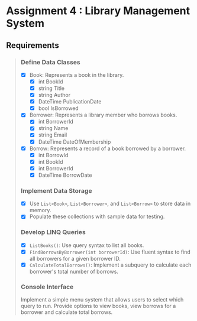 
# Assignment 4 : Library Management System

## Requirements

> ### Define Data Classes
>
> - [x] Book: Represents a book in the library.
>   - [x] int BookId
>   - [x] string Title
>   - [x] string Author
>   - [x] DateTime PublicationDate
>   - [x] bool IsBorrowed
> - [x] Borrower: Represents a library member who borrows books.
>   - [x] int BorrowerId
>   - [x] string Name
>   - [x] string Email
>   - [x] DateTime DateOfMembership
> - [x] Borrow: Represents a record of a book borrowed by a borrower.
>   - [x] int BorrowId
>   - [x] int BookId
>   - [x] int BorrowerId
>   - [x] DateTime BorrowDate
>
> ### Implement Data Storage
>
> - [x] Use `List<Book>`, `List<Borrower>`, and `List<Borrow>` to store data in memory.
> - [x] Populate these collections with sample data for testing.
>
> ### Develop LINQ Queries
>
> - [x] `ListBooks()`: Use query syntax to list all books.
> - [x] `FindBorrowsByBorrower(int borrowerId)`: Use fluent syntax to find all borrowers for a given borrower ID.
> - [x] `CalculateTotalBorrows()`: Implement a subquery to calculate each borrower's total number of borrows.
>
> ### Console Interface
>
> Implement a simple menu system that allows users to select which query to run.
> Provide options to view books, view borrows for a borrower and calculate total borrows.
